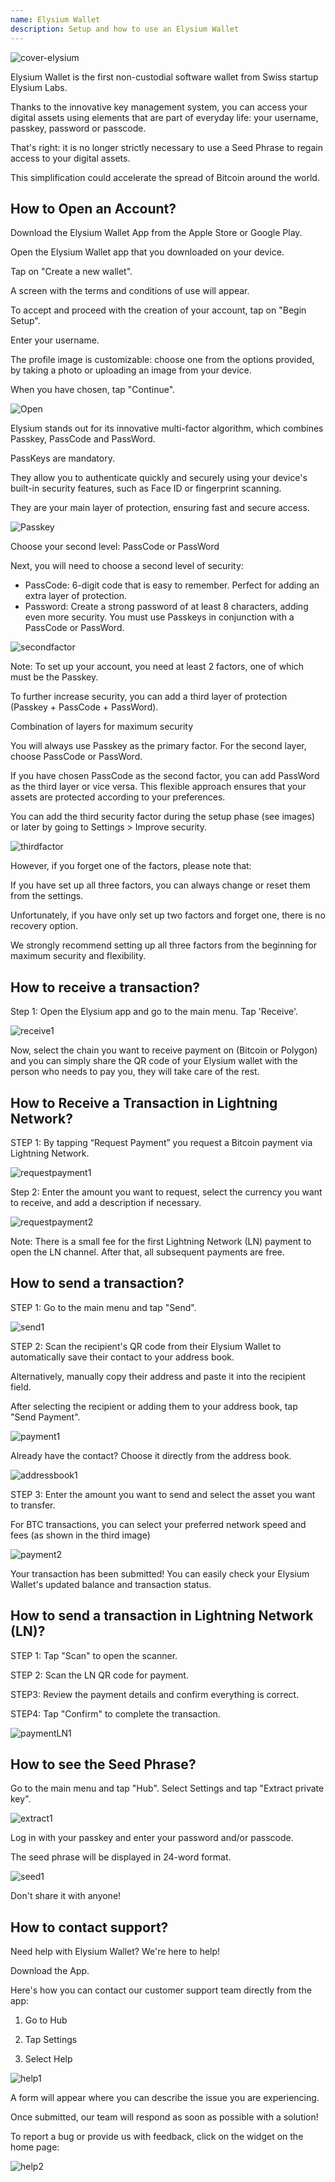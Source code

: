 ```yaml
---
name: Elysium Wallet
description: Setup and how to use an Elysium Wallet
---
```

![cover-elysium](assets/cover.webp)

Elysium Wallet is the first non-custodial software wallet from Swiss startup Elysium Labs.

Thanks to the innovative key management system, you can access your digital assets using elements that are part of everyday life: your username, passkey, password or passcode.

That's right: it is no longer strictly necessary to use a Seed Phrase to regain access to your digital assets.

This simplification could accelerate the spread of Bitcoin around the world.

## How to Open an Account?

Download the Elysium Wallet App from the Apple Store or Google Play.

Open the Elysium Wallet app that you downloaded on your device.

Tap on "Create a new wallet".

A screen with the terms and conditions of use will appear.

To accept and proceed with the creation of your account, tap on "Begin Setup".

Enter your username.

The profile image is customizable: choose one from the options provided, by taking a photo or uploading an image from your device.

When you have chosen, tap "Continue".

![Open](assets/open.webp)

Elysium stands out for its innovative multi-factor algorithm, which combines Passkey, PassCode and PassWord.

PassKeys are mandatory.

They allow you to authenticate quickly and securely using your device's built-in security features, such as Face ID or fingerprint scanning.

They are your main layer of protection, ensuring fast and secure access.

![Passkey](assets/passkey.webp)

Choose your second level: PassCode or PassWord

Next, you will need to choose a second level of security:

- PassCode: 6-digit code that is easy to remember. Perfect for adding an extra layer of protection.
- Password: Create a strong password of at least 8 characters, adding even more security.
You must use Passkeys in conjunction with a PassCode or PassWord.

![secondfactor](assets/secondfactor.webp)

Note: To set up your account, you need at least 2 factors, one of which must be the Passkey.

To further increase security, you can add a third layer of protection (Passkey + PassCode + PassWord).

Combination of layers for maximum security

You will always use Passkey as the primary factor. For the second layer, choose PassCode or PassWord.

If you have chosen PassCode as the second factor, you can add PassWord as the third layer or vice versa. This flexible approach ensures that your assets are protected according to your preferences.

You can add the third security factor during the setup phase (see images) or later by going to Settings > Improve security.

![thirdfactor](assets/thirdfactor.webp)

However, if you forget one of the factors, please note that:

If you have set up all three factors, you can always change or reset them from the settings.

Unfortunately, if you have only set up two factors and forget one, there is no recovery option.

We strongly recommend setting up all three factors from the beginning for maximum security and flexibility.

## How to receive a transaction?

Step 1: Open the Elysium app and go to the main menu. Tap 'Receive'.

![receive1](assets/receive1.webp)

Now, select the chain you want to receive payment on (Bitcoin or Polygon) and you can simply share the QR code of your Elysium wallet with the person who needs to pay you, they will take care of the rest.

## How to Receive a Transaction in Lightning Network?

STEP 1: By tapping “Request Payment” you request a Bitcoin payment via Lightning Network.

![requestpayment1](assets/requestpayment1.webp)

Step 2: Enter the amount you want to request, select the currency you want to receive, and add a description if necessary.

![requestpayment2](assets/requestpayment2.webp)

Note: There is a small fee for the first Lightning Network (LN) payment to open the LN channel. After that, all subsequent payments are free.

## How to send a transaction?

STEP 1: Go to the main menu and tap "Send".

![send1](assets/send1.webp)

STEP 2: Scan the recipient's QR code from their Elysium Wallet to automatically save their contact to your address book.

Alternatively, manually copy their address and paste it into the recipient field.

After selecting the recipient or adding them to your address book, tap "Send Payment".

![payment1](assets/payment1.webp)

Already have the contact? Choose it directly from the address book.

![addressbook1](assets/addressbook1.webp)

STEP 3: Enter the amount you want to send and select the asset you want to transfer.

For BTC transactions, you can select your preferred network speed and fees (as shown in the third image)

![payment2](assets/payment2.webp)

Your transaction has been submitted! You can easily check your Elysium Wallet's updated balance and transaction status.

## How to send a transaction in Lightning Network (LN)?

STEP 1: Tap "Scan" to open the scanner.

STEP 2: Scan the LN QR code for payment.

STEP3: Review the payment details and confirm everything is correct.

STEP4: Tap "Confirm" to complete the transaction.

![paymentLN1](assets/paymentLN1.webp)

## How to see the Seed Phrase?

Go to the main menu and tap "Hub". Select Settings and tap "Extract private key".

![extract1](assets/extract1.webp)

Log in with your passkey and enter your password and/or passcode.

The seed phrase will be displayed in 24-word format.

![seed1](assets/seed1.webp)

Don't share it with anyone!

## How to contact support?

Need help with Elysium Wallet? We're here to help!

Download the App.

Here's how you can contact our customer support team directly from the app:

1. Go to Hub

2. Tap Settings

3. Select Help

![help1](assets/help1.webp)

A form will appear where you can describe the issue you are experiencing.

Once submitted, our team will respond as soon as possible with a solution!

To report a bug or provide us with feedback, click on the widget on the home page:

![help2](assets/help2.webp)
